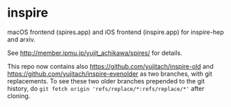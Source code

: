 inspire
=======

macOS frontend (spires.app) and iOS frontend (inspire.app) for inspire-hep and arxiv.

See http://member.ipmu.jp/yujit_achikawa/spires/ for details.

This repo now contains also https://github.com/yujitach/inspire-old and https://github.com/yujitach/inspire-evenolder as two branches, with git replacements. To see these two older branches prepended to the git history, do `git fetch origin 'refs/replace/*:refs/replace/*'` after cloning.
